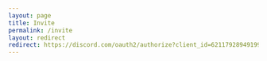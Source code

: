 ```yaml
---
layout: page
title: Invite
permalink: /invite
layout: redirect
redirect: https://discord.com/oauth2/authorize?client_id=621179289491996683&scope=bot&permissions=1043721343
---
```

